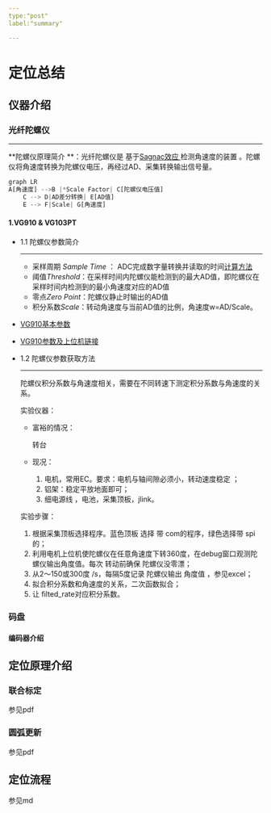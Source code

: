 ```yaml
---
type:"post"
label:"summary"

---
```


# 定位总结 

## 仪器介绍

### 光纤陀螺仪 

---

**陀螺仪原理简介 **：光纤陀螺仪是 基于[Sagnac效应 ](https://baike.baidu.com/item/Sagnac%E6%95%88%E5%BA%94/10679850?fr=aladdin)检测角速度的装置 。陀螺仪将角速度转换为陀螺仪电压，再经过AD、采集转换输出信号量。

```rust
graph LR
A[角速度] -->B |*Scale Factor| C[陀螺仪电压值]
    C --> D|AD差分转换| E[AD值]
    E --> F|Scale| G[角速度]
```

#### 1.VG910 & VG103PT

* 1.1 陀螺仪参数简介

  ---

  * 采样周期 *Sample  Time* ： ADC完成数字量转换并读取的时间[计算方法 ](https://blog.csdn.net/black0591/article/details/103187450)
  * 阈值*Threshold*：在采样时间内陀螺仪能检测到的最大AD值，即陀螺仪在采样时间内检测到的最小角速度对应的AD值
  * 零点*Zero Point*：陀螺仪静止时输出的AD值
  * 积分系数*Scale*：转动角速度与当前AD值的比例，角速度w=AD/Scale。

* [VG910基本参数](https://b2b.bjx.com.cn/product-267301.html)

* [VG910参数及上位机链接](https://fizoptika.com/fiber-optic-gyro-documents/)



* 1.2 陀螺仪参数获取方法

  ---

  陀螺仪积分系数与角速度相关，需要在不同转速下测定积分系数与角速度的关系。

  实验仪器： 

  * 富裕的情况：

    转台

  * 现况：

    1. 电机，常用EC。要求：电机与轴间隙必须小，转动速度稳定 ；
    2. 铝架：稳定平放地面即可；
    3. 细电源线 ，电池，采集顶板，jlink。 

  

  

  实验步骤：

  1. 根据采集顶板选择程序。蓝色顶板  选择 带 com的程序，绿色选择带 spi的；
  2. 利用电机上位机使陀螺仪在任意角速度下转360度，在debug窗口观测陀螺仪输出角度值。每次 转动前确保 陀螺仪没零漂；
  3. 从2～150或300度 /s，每隔5度记录 陀螺仪输出 角度值 ，参见excel；
  4. 拟合积分系数和角速度的关系，二次函数拟合；
  5. 让 filted_rate对应积分系数。



### 码盘

#### 编码器介绍



## 定位原理介绍

### 联合标定

参见pdf

### 圆弧更新

参见pdf



## 定位流程

参见md
